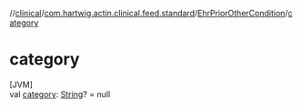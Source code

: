 //[clinical](../../../index.md)/[com.hartwig.actin.clinical.feed.standard](../index.md)/[EhrPriorOtherCondition](index.md)/[category](category.md)

# category

[JVM]\
val [category](category.md): [String](https://kotlinlang.org/api/latest/jvm/stdlib/kotlin/-string/index.html)? = null
